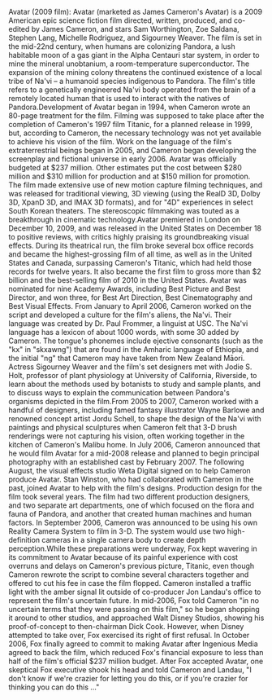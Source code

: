 Avatar (2009 film): Avatar (marketed as James Cameron's Avatar) is a 2009 American epic science fiction film directed, written, produced, and co-edited by James Cameron, and stars Sam Worthington, Zoe Saldana, Stephen Lang, Michelle Rodriguez, and Sigourney Weaver. The film is set in the mid-22nd century, when humans are colonizing Pandora, a lush habitable moon of a gas giant in the Alpha Centauri star system, in order to mine the mineral unobtanium, a room-temperature superconductor. The expansion of the mining colony threatens the continued existence of a local tribe of Na'vi – a humanoid species indigenous to Pandora. The film's title refers to a genetically engineered Na'vi body operated from the brain of a remotely located human that is used to interact with the natives of Pandora.Development of Avatar began in 1994, when Cameron wrote an 80-page treatment for the film. Filming was supposed to take place after the completion of Cameron's 1997 film Titanic, for a planned release in 1999, but, according to Cameron, the necessary technology was not yet available to achieve his vision of the film. Work on the language of the film's extraterrestrial beings began in 2005, and Cameron began developing the screenplay and fictional universe in early 2006. Avatar was officially budgeted at $237 million. Other estimates put the cost between $280 million and $310 million for production and at $150 million for promotion. The film made extensive use of new motion capture filming techniques, and was released for traditional viewing, 3D viewing (using the RealD 3D, Dolby 3D, XpanD 3D, and IMAX 3D formats), and for "4D" experiences in select South Korean theaters. The stereoscopic filmmaking was touted as a breakthrough in cinematic technology.Avatar premiered in London on December 10, 2009, and was released in the United States on December 18 to positive reviews, with critics highly praising its groundbreaking visual effects. During its theatrical run, the film broke several box office records and became the highest-grossing film of all time, as well as in the United States and Canada, surpassing Cameron's Titanic, which had held those records for twelve years. It also became the first film to gross more than $2 billion and the best-selling film of 2010 in the United States. Avatar was nominated for nine Academy Awards, including Best Picture and Best Director, and won three, for Best Art Direction, Best Cinematography and Best Visual Effects. From January to April 2006, Cameron worked on the script and developed a culture for the film's aliens, the Na'vi. Their language was created by Dr. Paul Frommer, a linguist at USC. The Na'vi language has a lexicon of about 1000 words, with some 30 added by Cameron. The tongue's phonemes include ejective consonants (such as the "kx" in "skxawng") that are found in the Amharic language of Ethiopia, and the initial "ng" that Cameron may have taken from New Zealand Māori. Actress Sigourney Weaver and the film's set designers met with Jodie S. Holt, professor of plant physiology at University of California, Riverside, to learn about the methods used by botanists to study and sample plants, and to discuss ways to explain the communication between Pandora's organisms depicted in the film.From 2005 to 2007, Cameron worked with a handful of designers, including famed fantasy illustrator Wayne Barlowe and renowned concept artist Jordu Schell, to shape the design of the Na'vi with paintings and physical sculptures when Cameron felt that 3-D brush renderings were not capturing his vision, often working together in the kitchen of Cameron's Malibu home. In July 2006, Cameron announced that he would film Avatar for a mid-2008 release and planned to begin principal photography with an established cast by February 2007. The following August, the visual effects studio Weta Digital signed on to help Cameron produce Avatar. Stan Winston, who had collaborated with Cameron in the past, joined Avatar to help with the film's designs. Production design for the film took several years. The film had two different production designers, and two separate art departments, one of which focused on the flora and fauna of Pandora, and another that created human machines and human factors. In September 2006, Cameron was announced to be using his own Reality Camera System to film in 3-D. The system would use two high-definition cameras in a single camera body to create depth perception.While these preparations were underway, Fox kept wavering in its commitment to Avatar because of its painful experience with cost overruns and delays on Cameron's previous picture, Titanic, even though Cameron rewrote the script to combine several characters together and offered to cut his fee in case the film flopped. Cameron installed a traffic light with the amber signal lit outside of co-producer Jon Landau's office to represent the film's uncertain future. In mid-2006, Fox told Cameron "in no uncertain terms that they were passing on this film," so he began shopping it around to other studios, and approached Walt Disney Studios, showing his proof-of-concept to then-chairman Dick Cook. However, when Disney attempted to take over, Fox exercised its right of first refusal. In October 2006, Fox finally agreed to commit to making Avatar after Ingenious Media agreed to back the film, which reduced Fox's financial exposure to less than half of the film's official $237 million budget. After Fox accepted Avatar, one skeptical Fox executive shook his head and told Cameron and Landau, "I don't know if we're crazier for letting you do this, or if you're crazier for thinking you can do this ..."
